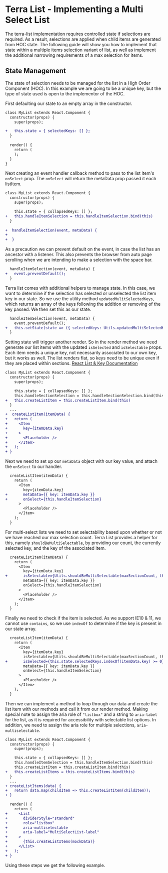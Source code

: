 # Terra List - Implementing a Multi Select List

The terra-list implementation requires controlled state if selections are required. As a result, selections are applied when child items are generated from HOC state. The following guide will show you how to implement that state within a multiple items selection variant of list, as well as implement the additional narrowing requirements of a max selection for items.

## State Management
The state of selection needs to be managed for the list in a High Order Component (HOC). In this example we are going to be a unique key, but the type of state used is open to the implementor of the HOC.

First defaulting our state to an empty array in the constructor. 
```diff
class MyList extends React.Component {
  constructor(props) {
    super(props);

+   this.state = { selectedKeys: [] };
  }
  
  render() {
    return (
    );
  }
}
```
Next creating an event handler callback method to pass to the list item's `onSelect` prop. The `onSelect` will return the metaData prop passed it each listItem.
```diff
class MyList extends React.Component {
  constructor(props) {
    super(props);

    this.state = { collapsedKeys: [] };
+   this.handleItemSelection = this.handleItemSelection.bind(this)
  }
  
+  handleItemSelection(event, metaData) {
+
+  }
```
As a precaution we can prevent default on the event, in case the list has an ancestor with a listener. This also prevents the browser from auto page scrolling when we are intending to make a selection with the space bar.
```diff
  handleItemSelection(event, metaData) {
+   event.preventDefault();
  }
```
Terra list comes with additional helpers to manage state. In this case, we want to determine if the selection has selected or unselected the list item key in our state. So we use the utility method `updatedMulitSelectedKeys`, which returns an array of the keys following the addition or removing of the key passed. We then set this as our state.
```diff
  handleItemSelection(event, metaData) {
    event.preventDefault();
+   this.setState(state => ({ selectedKeys: Utils.updatedMultiSelectedKeys(state.selectedKeys, metaData.key) }));
  }
```
Setting state will trigger another render. So in the render method we need generate our list items with the updated `isSelected` and `isSelectable` props. Each item needs a unique key, not necessarily associated to our own key, but it works as well. The list renders flat, so keys need to be unique even if they are placed within sections.
[React List & Key Documentation](https://reactjs.org/docs/lists-and-keys.html)
```diff
class MyList extends React.Component {
  constructor(props) {
    super(props);

    this.state = { collapsedKeys: [] };
    this.handleSectionSelection = this.handleSectionSelection.bind(this)
+   this.createListItem = this.createListItem.bind(this)
  }
  ...
+  createListItem(itemData) {
+   return (
+     <Item
+       key={itemData.key}
+     >
+       <Placeholder />
+     </Item>
+   );
+ }
```
Next we need to set up our `metaData` object with our key value, and attach the `onSelect` to our handler.
```diff
  createListItem(itemData) {
    return (
      <Item
        key={itemData.key}
+       metaData={{ key: itemData.key }}
+       onSelect={this.handleItemSelection}
      >
        <Placeholder />
      </Item>
    );
  }
```
For multi-select lists we need to set selectability based upon whether or not we have reached our max selection count.  Terra List provides a helper for this, namely `shouldBeMultiSelectable`, by providing our count, the currently selected key, and the key of the associated item.
```diff
  createListItem(itemData) {
    return (
      <Item
        key={itemData.key}
+       isSelectable={Utils.shouldBeMultiSelectable(maxSectionCount, this.state.selectedKeys, itemData.key)}
        metaData={{ key: itemData.key }}
        onSelect={this.handleItemSelection}
      >
        <Placeholder />
      </Item>
    );
  }
```
Finally we need to check if the item is selected. As we support IE10 & 11, we cannot use `contains`, so we use `indexOf` to determine if the key is present in our state array.
```diff
  createListItem(itemData) {
    return (
      <Item
        key={itemData.key}
        isSelectable={Utils.shouldBeMultiSelectable(maxSectionCount, this.state.selectedKeys, itemData.key)}
+       isSelected={this.state.selectedKeys.indexOf(itemData.key) >= 0}
        metaData={{ key: itemData.key }}
        onSelect={this.handleItemSelection}
      >
        <Placeholder />
      </Item>
    );
  }
```
Then we can implement a method to loop through our data and create the list item with our methods and call it from our render method. Making special note to assign the aria role of `"listbox"` and a string to `aria-label` for the list, as it is required for accessibility with selectable list options. In addition, we need to assign the aria role for multiple selections, `aria-multiselectable`.
```diff
class MyList extends React.Component {
  constructor(props) {
    super(props);

    this.state = { collapsedKeys: [] };
    this.handleItemSelection = this.handleItemSelection.bind(this)
    this.createListItem = this.createListItem.bind(this)
+   this.createListItems = this.createListItems.bind(this)
  }
  ...
+ createListItems(data) {
+   return data.map(childItem => this.createListItem(childItem));
+ }

  render() {
    return (
+     <List
+       dividerStyle="standard"
+       role="listbox"
+       aria-multiselectable
+       aria-label="MultiSelectList-label"
+     >
+       {this.createListItems(mockData)}
+     </List>
+   );
+ }
```
  Using these steps we get the following example.
